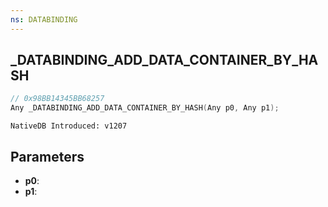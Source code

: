 ```yaml
---
ns: DATABINDING
---
```

## _DATABINDING_ADD_DATA_CONTAINER_BY_HASH

```c
// 0x98BB14345BB68257
Any _DATABINDING_ADD_DATA_CONTAINER_BY_HASH(Any p0, Any p1);
```

```
NativeDB Introduced: v1207
```

## Parameters
* **p0**:
* **p1**:
